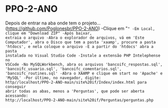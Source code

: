 # PPO-2-ANO
Depois de entrar na aba onde tem o projeto... (https://github.com/Poglonesbr/PPO-2-ANO)
-Clique em "<Code>"
-Em Local, clique em "Download ZIP"
-Após baixar, extraia o arquivo
-Abra o explorador de arquivos, vá em 'Este Computador', abra o Disco que tem a pasta 'xaamp', procure a pasta 'htdocs', e nela coloque o arquivo
-E a partir do 'htdocs' abra a pasta instalada no Visual Studio Code
-Instale a extensão PHP Intelephense no VSCode
-No MySQLWorkbench, abra os arquivos 'bancoifc_respostas.sql', 'bancoifc_usuario.sql', 'bancoifc_comentarios.sql', 'bancoifc_routines.sql'
-Abra o XAAMP e clique em start no 'Apache' e 'MySQL'
-Por último, no navegador, digite: http//localhost/PPO-2-ANO-main/site%20if/Index/index.html para conseguir abrir todas as abas, menos a 'Perguntas', que pode ser aberta acessando: http://localhost/PPO-2-ANO-main/site%20if/Perguntas/perguntas.php